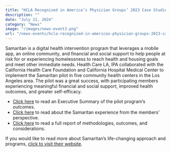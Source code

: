 ```yaml
---
title: "HCLA Recognized in America’s Physician Groups’ 2023 Case Studies in Excellence"
description: ""
date: "July 11, 2024"
category: "News"
image: "/images/news-event3.png"
url: "/news-events/hcla-recognized-in-americas-physician-groups-2023-case-studies-in-excellence"
---
```


<p>Samaritan is a digital health intervention program that leverages a mobile app, an online community, and financial and social support to help people at risk for or experiencing homelessness to reach health and housing goals and meet other immediate needs. Health Care LA, IPA collaborated with the California Health Care Foundation and California Hospital Medical Center to implement the Samaritan pilot in five community health centers in the Los Angeles area. The pilot was a great success, with participating members experiencing meaningful financial and social support, improved health outcomes, and greater self-efficacy.</p>

<ul>
    <li><a href="#">Click here</a> to read an Executive Summary of the pilot program’s outcomes.</li>
    <li><a href="#">Click here</a> to read about the Samaritan experience from the members’ perspective.</li>
    <li><a href="#">Click here</a> to read a full report of methodologies, outcomes, and considerations.</li>
</ul>

<p>If you would like to read more about Samaritan’s life-changing approach and programs, <a href="#">click to visit their website</a>.</p>